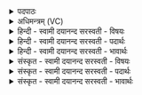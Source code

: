 <details><summary>पदपाठः</summary>

प्र। तत्। विष्णुः॑। स्त॒व॒ते॒। वी॒र्ये᳖ण। मृ॒गः। न। भी॒मः। कु॒च॒रः। गि॒रि॒ष्ठाः। गि॒रि॒स्था इति॑ गिरि॒ऽस्थाः। यस्य॑। उ॒रुषु॑। त्रि॒षु। वि॒क्रम॑णे॒ष्विति॑ वि॒ऽक्रम॑णेषु। अ॒धि॒क्षि॒यन्तीत्य॑धिऽक्षि॒यन्ति॑। भुव॑नानि। विश्वा॑। २०।
</details>

<details><summary>अधिमन्त्रम् (VC)</summary>

- विष्णुर्देवता
- औतथ्यो दीर्घतमा ऋषिः
- विराड् आर्ची त्रिष्टुप्
- धैवतः
</details>

<details><summary>हिन्दी - स्वामी दयानन्द सरस्वती  - विषयः</summary>

फिर वह कैसा है, इस विषय का उपदेश अगले मन्त्र में किया है ॥
</details>

<details><summary>हिन्दी - स्वामी दयानन्द सरस्वती  - पदार्थः</summary>

पदार्थान्वयभाषाः -  (यस्य) जिसके (उरुषु) अत्यन्त (त्रिषु) (विक्रमणेषु) विविध प्रकार के क्रमों में (विश्वा) सब (भुवनानि) लोक (अधिक्षियन्ति) निवास करते हैं और वह (विष्णुः) व्यापक ईश्वर (वीर्येण) अपने पराक्रम से (भीमः) भय करनेवाले (कुचरः) निन्दित प्राणिवध को करने और (गिरिष्ठाः) पर्वत में रहनेवाले (मृगः) सिंह के (न) समान पापियों को घोर दुःख देता हुआ (प्रस्तवते) उपदेश करता है, (तत्) इससे उसको कभी न भूलना चाहिये ॥२०॥
</details>

<details><summary>हिन्दी - स्वामी दयानन्द सरस्वती  - भावार्थः</summary>

भावार्थभाषाः -  इस मन्त्र में उपमालङ्कार है। जैसे सिंह अपने पराक्रम से अपनी इच्छा के समान अन्य पशुओं का नियम करता फिरता है, वैसे जगदीश्वर अपने पराक्रम से सब लोकों का नियम करता है ॥२०॥
</details>

<details><summary>संस्कृत - स्वामी दयानन्द सरस्वती  - विषयः</summary>

पुनः स कीदृश इत्युपदिश्यते ॥
</details>

<details><summary>संस्कृत - स्वामी दयानन्द सरस्वती  - पदार्थः</summary>

पदार्थान्वयभाषाः -  यस्योरुषु त्रिषु विक्रमणेषु विश्वानि भुवनान्यधिक्षियन्ति, यश्चासौ विष्णुर्वीर्येण भीमः कुचरो गिरिष्ठा मृगो न सिंह इव विचरन्नुपदिशति, तत् तस्मात् स नैव कदापि विस्मरणीयः ॥२०॥
</details>

<details><summary>संस्कृत - स्वामी दयानन्द सरस्वती  - भावार्थः</summary>

भावार्थभाषाः -  अत्रोपमालङ्कारः। यथा सिंहः स्वपराक्रमेण यथेष्टं विक्रमते, तथैव जगदीश्वरः खलु पराक्रमेण सर्वान् लोकान् नियच्छति ॥२०॥
</details>